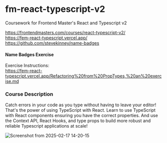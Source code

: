 # fm-react-typescript-v2
Coursework for Frontend Master's React and Typescript v2

https://frontendmasters.com/courses/react-typescript-v2/
\
https://fem-react-typescript.vercel.app/
\
https://github.com/stevekinney/name-badges

#### Name Badges Exercise
Exercise Instructions: \
https://fem-react-typescript.vercel.app/Refactoring%20from%20PropTypes,%20an%20exercise.md

### Course Description

Catch errors in your code as you type without having to leave your editor! That's the power of using TypeScript with React. Learn to use TypeScript with React components ensuring you have the correct properties. And use the Context API, React Hooks, and type props to build more robust and reliable Typescript applications at scale!


![Screenshot from 2025-02-17 14-20-15](https://github.com/user-attachments/assets/94560c73-1a7a-4b28-a417-49a95db1810e)
